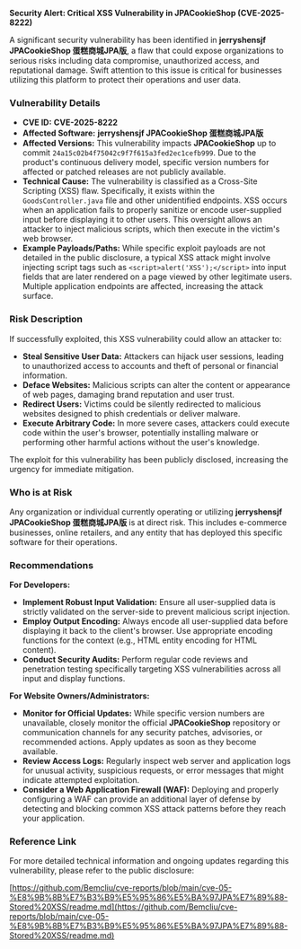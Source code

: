 **Security Alert: Critical XSS Vulnerability in JPACookieShop (CVE-2025-8222)**

A significant security vulnerability has been identified in **jerryshensjf JPACookieShop 蛋糕商城JPA版**, a flaw that could expose organizations to serious risks including data compromise, unauthorized access, and reputational damage. Swift attention to this issue is critical for businesses utilizing this platform to protect their operations and user data.

### Vulnerability Details

*   **CVE ID:** **CVE-2025-8222**
*   **Affected Software:** **jerryshensjf JPACookieShop 蛋糕商城JPA版**
*   **Affected Versions:** This vulnerability impacts **JPACookieShop** up to commit `24a15c02b4f75042c9f7f615a3fed2ec1cefb999`. Due to the product's continuous delivery model, specific version numbers for affected or patched releases are not publicly available.
*   **Technical Cause:** The vulnerability is classified as a Cross-Site Scripting (XSS) flaw. Specifically, it exists within the `GoodsController.java` file and other unidentified endpoints. XSS occurs when an application fails to properly sanitize or encode user-supplied input before displaying it to other users. This oversight allows an attacker to inject malicious scripts, which then execute in the victim's web browser.
*   **Example Payloads/Paths:** While specific exploit payloads are not detailed in the public disclosure, a typical XSS attack might involve injecting script tags such as `<script>alert('XSS');</script>` into input fields that are later rendered on a page viewed by other legitimate users. Multiple application endpoints are affected, increasing the attack surface.

### Risk Description

If successfully exploited, this XSS vulnerability could allow an attacker to:

*   **Steal Sensitive User Data:** Attackers can hijack user sessions, leading to unauthorized access to accounts and theft of personal or financial information.
*   **Deface Websites:** Malicious scripts can alter the content or appearance of web pages, damaging brand reputation and user trust.
*   **Redirect Users:** Victims could be silently redirected to malicious websites designed to phish credentials or deliver malware.
*   **Execute Arbitrary Code:** In more severe cases, attackers could execute code within the user's browser, potentially installing malware or performing other harmful actions without the user's knowledge.

The exploit for this vulnerability has been publicly disclosed, increasing the urgency for immediate mitigation.

### Who is at Risk

Any organization or individual currently operating or utilizing **jerryshensjf JPACookieShop 蛋糕商城JPA版** is at direct risk. This includes e-commerce businesses, online retailers, and any entity that has deployed this specific software for their operations.

### Recommendations

**For Developers:**

*   **Implement Robust Input Validation:** Ensure all user-supplied data is strictly validated on the server-side to prevent malicious script injection.
*   **Employ Output Encoding:** Always encode all user-supplied data before displaying it back to the client's browser. Use appropriate encoding functions for the context (e.g., HTML entity encoding for HTML content).
*   **Conduct Security Audits:** Perform regular code reviews and penetration testing specifically targeting XSS vulnerabilities across all input and display functions.

**For Website Owners/Administrators:**

*   **Monitor for Official Updates:** While specific version numbers are unavailable, closely monitor the official **JPACookieShop** repository or communication channels for any security patches, advisories, or recommended actions. Apply updates as soon as they become available.
*   **Review Access Logs:** Regularly inspect web server and application logs for unusual activity, suspicious requests, or error messages that might indicate attempted exploitation.
*   **Consider a Web Application Firewall (WAF):** Deploying and properly configuring a WAF can provide an additional layer of defense by detecting and blocking common XSS attack patterns before they reach your application.

### Reference Link

For more detailed technical information and ongoing updates regarding this vulnerability, please refer to the public disclosure:

[https://github.com/Bemcliu/cve-reports/blob/main/cve-05-%E8%9B%8B%E7%B3%B9%E5%95%86%E5%BA%97JPA%E7%89%88-Stored%20XSS/readme.md](https://github.com/Bemcliu/cve-reports/blob/main/cve-05-%E8%9B%8B%E7%B3%B9%E5%95%86%E5%BA%97JPA%E7%89%88-Stored%20XSS/readme.md)